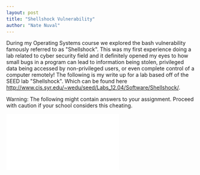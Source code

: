 ```yaml
---
layout: post
title: "Shellshock Vulnerability"
author: "Nate Nuval"
---
```


During my Operating Systems course we explored the bash vulnerability famously referred to as "Shellshock".
This was my first experience doing a lab related to cyber security field and it definitely opened my eyes to how small 
bugs in a program can lead to information being stolen, privileged data being accessed by non-privileged users, or
even complete control of a computer remotely! The following is my write up for a lab based off of the SEED lab "Shellshock".
Which can be found here http://www.cis.syr.edu/~wedu/seed/Labs_12.04/Software/Shellshock/.

Warning: The following might contain answers to your assignment. Proceed with caution if your school considers this cheating.

![Shellshock lab write up](/assets/Shellshock.pdf)
